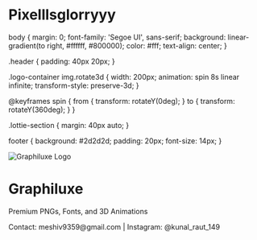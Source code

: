 # Pixelllsglorryyy
<!DOCTYPE html>
<html lang="en">
<head>
  <meta charset="UTF-8">
  <title>Graphiluxe - 3D Animation</title>
  <link rel="stylesheet" href="style.css">
  <script src="https://unpkg.com/@lottiefiles/lottie-player@latest/dist/lottie-player.js"></script>
</head>
<body>
body {
  margin: 0;
  font-family: 'Segoe UI', sans-serif;
  background: linear-gradient(to right, #ffffff, #800000);
  color: #fff;
  text-align: center;
}

.header {
  padding: 40px 20px;
}

.logo-container img.rotate3d {
  width: 200px;
  animation: spin 8s linear infinite;
  transform-style: preserve-3d;
}

@keyframes spin {
  from { transform: rotateY(0deg); }
  to   { transform: rotateY(360deg); }
}

.lottie-section {
  margin: 40px auto;
}

footer {
  background: #2d2d2d;
  padding: 20px;
  font-size: 14px;
}


  <div class="header">
    <div class="logo-container">
      <img src="https://i.imgur.com/klbN8dd.png" class="rotate3d" alt="Graphiluxe Logo">
    </div>
    <h1>Graphiluxe</h1>
    <p>Premium PNGs, Fonts, and 3D Animations</p>
  </div>

  <div class="lottie-section">
    <lottie-player src="https://assets2.lottiefiles.com/packages/lf20_c9lvse3g.json"
      background="transparent" speed="1" style="width: 300px; height: 300px;" loop autoplay>
    </lottie-player>
  </div>

  <footer>
    Contact: meshiv9359@gmail.com | Instagram: @kunal_raut_149
  </footer>

</body>
</html>
